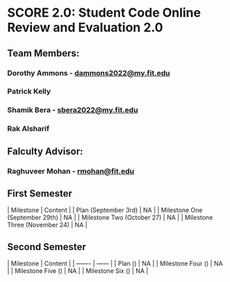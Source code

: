 # SCORE 2.0: Student Code Online Review and Evaluation 2.0
## Team Members:
### Dorothy Ammons - dammons2022@my.fit.edu
### Patrick Kelly
### Shamik Bera - sbera2022@my.fit.edu
### Rak Alsharif
## Falculty Advisor:
### Raghuveer Mohan - rmohan@fit.edu


## First Semester

| Milestone | Content |
| Plan (September 3rd) | NA |
| Milestone One (September 29th) | NA |
| Milestone Two (October 27) | NA  |
| Milestone Three (November 24) | NA  |

## Second Semester

| Milestone | Content |
| ——- | —— |
| Plan () | NA |
| Milestone Four () | NA |
| Milestone Five () | NA  |
| Milestone Six () | NA  |
